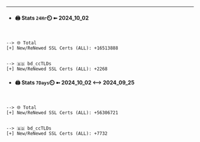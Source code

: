 

---
- #### 🖨️ **Stats** `24Hr`⏲️ ➼ 2024_10_02
```console


--> 🌐 Total
[+] New/ReNewed SSL Certs (ALL): +16513888


--> 🇧🇩 bd_ccTLDs
[+] New/ReNewed SSL Certs (ALL): +2268

```

- #### 🖨️ **Stats** `7Days`⏲️ ➼ 2024_10_02 <--> 2024_09_25
```console


--> 🌐 Total
[+] New/ReNewed SSL Certs (ALL): +56306721


--> 🇧🇩 bd_ccTLDs
[+] New/ReNewed SSL Certs (ALL): +7732

```

